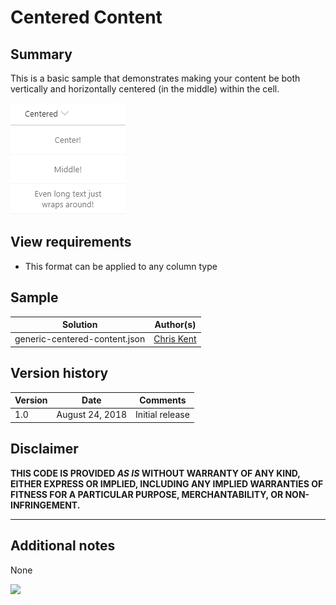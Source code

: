 # Centered Content

## Summary
This is a basic sample that demonstrates making your content be both vertically and horizontally centered (in the middle) within the cell.

![screenshot of the sample](./assets/screenshot.png)

## View requirements
- This format can be applied to any column type

## Sample

Solution|Author(s)
--------|---------
generic-centered-content.json | [Chris Kent](https://twitter.com/thechriskent)

## Version history

Version|Date|Comments
-------|----|--------
1.0|August 24, 2018|Initial release

## Disclaimer
**THIS CODE IS PROVIDED *AS IS* WITHOUT WARRANTY OF ANY KIND, EITHER EXPRESS OR IMPLIED, INCLUDING ANY IMPLIED WARRANTIES OF FITNESS FOR A PARTICULAR PURPOSE, MERCHANTABILITY, OR NON-INFRINGEMENT.**

---

## Additional notes
None

<img src="https://pnptelemetry.azurewebsites.net/sp-dev-list-formatting/column-samples/generic-centered-content" />